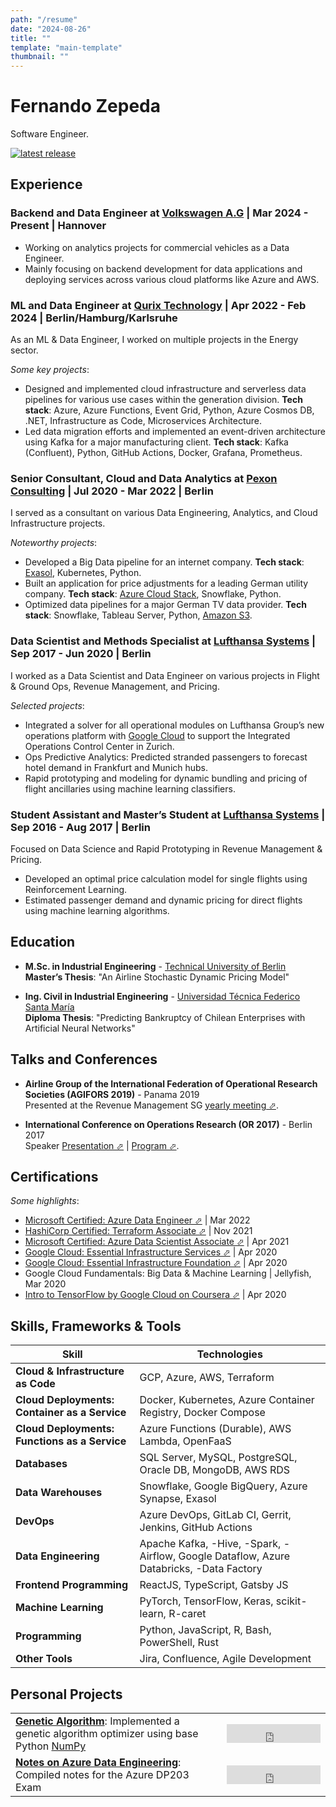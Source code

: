 ```yaml
---
path: "/resume"  
date: "2024-08-26"  
title: ""  
template: "main-template"  
thumbnail: ""
---
```


# Fernando Zepeda

Software Engineer.

[![latest release](https://img.shields.io/github/v/tag/Fmrhj/cv?label=download%20pdf%20cv)](https://github.com/Fmrhj/cv/releases/latest/download/Zepeda_resume.pdf)

## Experience

### Backend and Data Engineer at [Volkswagen A.G](https://www.volkswagen-group.com/en) | Mar 2024 - Present | Hannover

- Working on analytics projects for commercial vehicles as a Data Engineer.
- Mainly focusing on backend development for data applications and deploying services across various cloud platforms like Azure and AWS.

### ML and Data Engineer at [Qurix Technology](https://www.qurix.tech) | Apr 2022 - Feb 2024 | Berlin/Hamburg/Karlsruhe

As an ML & Data Engineer, I worked on multiple projects in the Energy sector.

*Some key projects*:

- Designed and implemented cloud infrastructure and serverless data pipelines for various use cases within the generation division. **Tech stack**: Azure, Azure Functions, Event Grid, Python, Azure Cosmos DB, .NET, Infrastructure as Code, Microservices Architecture.
- Led data migration efforts and implemented an event-driven architecture using Kafka for a major manufacturing client. **Tech stack**: Kafka (Confluent), Python, GitHub Actions, Docker, Grafana, Prometheus.

### Senior Consultant, Cloud and Data Analytics at [Pexon Consulting](https://pexon-consulting.de) | Jul 2020 - Mar 2022 | Berlin

I served as a consultant on various Data Engineering, Analytics, and Cloud Infrastructure projects.

*Noteworthy projects*:

- Developed a Big Data pipeline for an internet company. **Tech stack**: [Exasol](https://www.exasol.com), Kubernetes, Python.
- Built an application for price adjustments for a leading German utility company. **Tech stack**: [Azure Cloud Stack](https://azure.microsoft.com/en-us/), Snowflake, Python.
- Optimized data pipelines for a major German TV data provider. **Tech stack**: Snowflake, Tableau Server, Python, [Amazon S3](https://aws.amazon.com/s3/?nc2=h_ql_prod_fs_s3).

### Data Scientist and Methods Specialist at [Lufthansa Systems](https://www.lhsystems.com) | Sep 2017 - Jun 2020 | Berlin

I worked as a Data Scientist and Data Engineer on various projects in Flight & Ground Ops, Revenue Management, and Pricing.

*Selected projects*:

- Integrated a solver for all operational modules on Lufthansa Group’s new operations platform with [Google Cloud](https://cloud.google.com/) to support the Integrated Operations Control Center in Zurich.
- Ops Predictive Analytics: Predicted stranded passengers to forecast hotel demand in Frankfurt and Munich hubs.
- Rapid prototyping and modeling for dynamic bundling and pricing of flight ancillaries using machine learning classifiers.

### Student Assistant and Master’s Student at [Lufthansa Systems](https://www.lhsystems.com) | Sep 2016 - Aug 2017 | Berlin

Focused on Data Science and Rapid Prototyping in Revenue Management & Pricing.

- Developed an optimal price calculation model for single flights using Reinforcement Learning.
- Estimated passenger demand and dynamic pricing for direct flights using machine learning algorithms.

## Education

- **M.Sc. in Industrial Engineering** - [Technical University of Berlin](https://www.tu-berlin.de/menue/home/)  
  **Master’s Thesis**: "An Airline Stochastic Dynamic Pricing Model"

- **Ing. Civil in Industrial Engineering** - [Universidad Técnica Federico Santa María](https://www.usm.cl/)  
  **Diploma Thesis**: "Predicting Bankruptcy of Chilean Enterprises with Artificial Neural Networks"

## Talks and Conferences

- **Airline Group of the International Federation of Operational Research Societies (AGIFORS 2019)** - Panama 2019  
  Presented at the Revenue Management SG [yearly meeting ⬀](https://agifors.org/rm-2019).

- **International Conference on Operations Research (OR 2017)** - Berlin 2017  
  Speaker [Presentation ⬀](https://www.dropbox.com/s/h7vtkc215zh3r43/OR_2017.pdf?dl=0) | [Program ⬀](https://www.euro-online.org/conf/admin/tmp/program-gor2017.pdf).

## Certifications

*Some highlights*:

- [Microsoft Certified: Azure Data Engineer ⬀](https://www.credly.com/badges/1a4866ef-1c92-48fe-9af4-c49c28617bf5?source=linked_in_profile) | Mar 2022
- [HashiCorp Certified: Terraform Associate ⬀](https://www.credly.com/badges/4b572995-9eaa-47d7-8c5b-25c8464b8861) | Nov 2021
- [Microsoft Certified: Azure Data Scientist Associate ⬀](https://www.credly.com/badges/80d35358-f45f-4fa4-92d1-54f3289b488e?source=linked_in_profile) | Apr 2021
- [Google Cloud: Essential Infrastructure Services ⬀](https://www.coursera.org/account/accomplishments/records/W2ZTKPJ8QG4D) | Apr 2020
- [Google Cloud: Essential Infrastructure Foundation ⬀](https://www.coursera.org/account/accomplishments/records/N7W6UZCUCHY6) | Apr 2020
- Google Cloud Fundamentals: Big Data & Machine Learning | Jellyfish, Mar 2020
- [Intro to TensorFlow by Google Cloud on Coursera ⬀](https://www.coursera.org/account/accomplishments/records/B7SLNSP8BY9U) | Apr 2020

## Skills, Frameworks & Tools

| Skill | Technologies |
|---|---|
| **Cloud & Infrastructure as Code** | GCP, Azure, AWS, Terraform |
| **Cloud Deployments: Container as a Service** | Docker, Kubernetes, Azure Container Registry, Docker Compose |
| **Cloud Deployments: Functions as a Service** | Azure Functions (Durable), AWS Lambda, OpenFaaS |
| **Databases** | SQL Server, MySQL, PostgreSQL, Oracle DB, MongoDB, AWS RDS |
| **Data Warehouses** | Snowflake, Google BigQuery, Azure Synapse, Exasol |
| **DevOps** | Azure DevOps, GitLab CI, Gerrit, Jenkins, GitHub Actions |
| **Data Engineering** | Apache Kafka, -Hive, -Spark, -Airflow, Google Dataflow, Azure Databricks, -Data Factory |
| **Frontend Programming** | ReactJS, TypeScript, Gatsby JS |
| **Machine Learning** | PyTorch, TensorFlow, Keras, scikit-learn, R-caret |
| **Programming** | Python, JavaScript, R, Bash, PowerShell, Rust |
| **Other Tools** | Jira, Confluence, Agile Development |

## Personal Projects

|   |   |
|---|---|
| **[Genetic Algorithm](https://github.com/Fmrhj/genetic-algorithm)**: Implemented a genetic algorithm optimizer using base Python [NumPy](https://numpy.org/) | <iframe src="https://ghbtns.com/github-btn.html?user=Fmrhj&repo=genetic-algorithm&type=star&count=true&size=large" width="150" height="30" frameborder="0" scrolling="0" title="Github-Stars"></iframe> |
| **[Notes on Azure Data Engineering](https://github.com/Fmrhj/notes-azure-data-engineering)**: Compiled notes for the Azure DP203 Exam | <iframe src="https://ghbtns.com/github-btn.html?user=Fmrhj&repo=notes-azure-data-engineering&type=star&count=true&size=large" width="150" height="30" frameborder="0" scrolling="0" title="Github-Stars"></iframe> |
